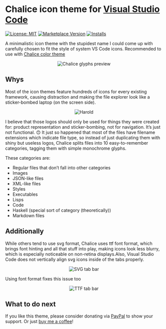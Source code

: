 # Chalice icon theme for [Visual Studio Code](http://code.visualstudio.com)

[![License: MIT](https://img.shields.io/badge/license-MIT-orange.svg)](https://github.com/artlaman/chalice-icon-theme/blob/master/LICENSE)
[![Marketplace Version](https://vsmarketplacebadge.apphb.com/version/artlaman.chalice-icon-theme.svg)](https://marketplace.visualstudio.com/items?itemName=artlaman.chalice-icon-theme)
[![Installs](https://vsmarketplacebadge.apphb.com/installs/artlaman.chalice-icon-theme.svg)](https://marketplace.visualstudio.com/items?itemName=artlaman.chalice-icon-theme)

A minimalistic icon theme with the stupidest name I could come up with carefully chosen to fit the style of system VS Code icons. Recommended to use with [Chalice color theme](https://marketplace.visualstudio.com/items?itemName=artlaman.chalice-color-theme)

<p align="center">
  <img src=https://github.com/artlaman/chalice-icon-theme/blob/master/assets/preview.png?raw=true" title="Chalice glyphs preview" />
</p>

## Whys

Most of the icon themes feature hundreds of icons for every existing framework, causing distraction and making the file explorer look like a sticker-bombed laptop (on the screen side).

<p align="center">
  <img src=https://github.com/artlaman/chalice-icon-theme/blob/master/assets/harold.jpg?raw=true" title="Harold" />
</p>
I believe that those logos should only be used for things they were created for: product representation and sticker-bombing, not for navigation. It’s just not functional. 🙃
It just so happened that most of the files have filename extensions which indicate file type, so instead of just duplicating them with shiny but useless logos, Chalice splits files into 10 easy-to-remember categories, tagging them with simple monochrome glyphs.

These categories are:

- Regular files that don’t fall into other categories
- Images
- JSON-like files
- XML-like files
- Styles
- Executables
- Lisps
- Code
- Haskell (special sort of category (theoretically))
- Markdown files

## Additionally

While others tend to use svg format, Chalice uses ttf font format, which brings font hinting and all that stuff into play, making icons look less blurry, which is especially noticeable on non-retina displays.Also, Visual Studio Code does not vertically align svg icons inside of the tabs properly.

<p align="center">
  <img src=https://github.com/artlaman/chalice-icon-theme/blob/master/assets/svg-tabbar.png?raw=true" title="SVG tab bar" />
</p>
Using font format fixes this issue too
<p align="center">
  <img src=https://github.com/artlaman/chalice-icon-theme/blob/master/assets/ttf-tabbar.png?raw=true" title="TTF tab bar" />
</p>

## What to do next

If you like this theme, please consider donating via [PayPal](https://www.paypal.com/cgi-bin/webscr?cmd=_s-xclick&hosted_button_id=YE3TCJJUKCN9E&source=url) to show your support. Or just [buy me a coffee](https://www.buymeacoffee.com/artlaman)!
